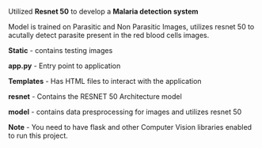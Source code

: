 Utilized **Resnet 50** to develop a **Malaria detection system**

Model is trained on Parasitic and Non Parasitic Images, utilizes resnet 50 to acutally detect parasite present in the red blood cells images.

**Static** - contains testing images

**app.py** - Entry point to application 

**Templates** - Has HTML files to interact with the application

**resnet** - Contains the RESNET 50 Architecture model

**model** - contains data presprocessing for images and utilizes resnet 50

**Note** - You need to have flask and other Computer Vision libraries enabled to run this project.
